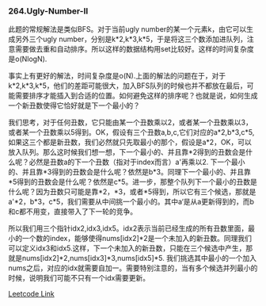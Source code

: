### 264.Ugly-Number-II


此题的常规解法是类似BFS。对于当前ugly number的某一个元素k，由它可以生成另外三个ugly number，分别是k\*2,k\*3,k\*5，于是将这三个数添加进队列，注意需要做去重和自动排序。所以这样的数据结构用set比较好。这样的时间复杂度是o(NlogN).

事实上有更好的解法，时间复杂度是o(N).上面的解法的问题在于，对于k\*2,k\*3,k\*5，他们的差距可能很大，加入BFS队列的时候也并不都放在最后，可能需要排序才能插入到合适的位置。如何避免这样的排序呢？也就是说，如何生成一个新丑数使得它恰好就是下一个最小的？

我们思考，对于任何丑数，它只能由某一个丑数乘以2，或者某一个丑数乘以3，或者某一个丑数乘以5得到。OK，假设有三个丑数a,b,c,它们对应的a\*2,b\*3,c\*5,如果这三个都是新丑数，我们必然就只先取最小的那个，假设是a\*2，OK，可以放入队列。那么这时候我们想一想，下一个最小的、并且靠\*2得到的丑数会是什么呢？必然是丑数a的下一个丑数（指对于index而言）a'再乘以2. 下一个最小的、并且靠\*3得到的丑数会是什么呢？依然是b\*3。同理下一个最小的、并且靠\*5得到的丑数会是什么呢？依然是c\*5。进一步，那整个队列下一个最小的丑数是什么呢？因为丑数只可能是靠\*2，\*3，或者\*5得到，所以它有三个候选，那就是a'\*2，b\*3，c\*5，我们需要从中间挑一个最小的。其中a‘是从a更新得到的，而b和c都不用变，直接带入了下一轮的竞争。

所以我们用三个指针idx2,idx3,idx5。idx2表示当前已经生成的所有丑数里面，最小的一个数的index，能够使得nums[idx2]\*2是一个未加入的新丑数。同理我们可以定义idx3和idx5.这样，下一个未加入的新丑数，只能在三个候选中产生，那就是nums[idx2]\*2,nums[idx3]\*3,nums[idx5]\*5. 我们挑选其中最小的一个加入nums之后，对应的idx就需要自加一。需要特别注意的，当有多个候选并列最小的时候，说明我们可能不只有一个idx需要更新。


[Leetcode Link](https://leetcode.com/problems/ugly-number-ii)
